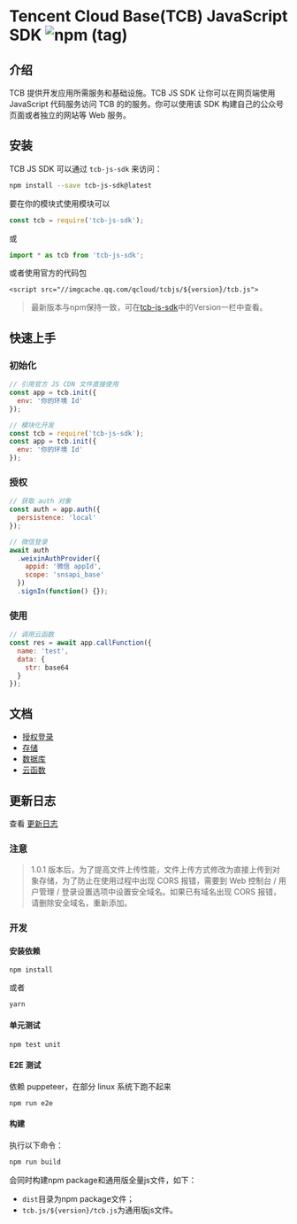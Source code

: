 # Tencent Cloud Base(TCB) JavaScript SDK ![npm (tag)](https://img.shields.io/npm/v/tcb-js-sdk)

## 介绍

TCB 提供开发应用所需服务和基础设施。TCB JS SDK 让你可以在网页端使用 JavaScript 代码服务访问 TCB 的的服务。你可以使用该 SDK 构建自己的公众号页面或者独立的网站等 Web 服务。

## 安装

TCB JS SDK 可以通过 `tcb-js-sdk` 来访问：

```bash
npm install --save tcb-js-sdk@latest
```

要在你的模块式使用模块可以

```js
const tcb = require('tcb-js-sdk');
```

或

```js
import * as tcb from 'tcb-js-sdk';
```

或者使用官方的代码包

```
<script src="//imgcache.qq.com/qcloud/tcbjs/${version}/tcb.js">
```

> 最新版本与npm保持一致，可在[tcb-js-sdk](https://www.npmjs.com/package/tcb-js-sdk)中的Version一栏中查看。

## 快速上手

### 初始化

```javascript
// 引用官方 JS CDN 文件直接使用
const app = tcb.init({
  env: '你的环境 Id'
});
```

```js
// 模块化开发
const tcb = require('tcb-js-sdk');
const app = tcb.init({
  env: '你的环境 Id'
});
```

### 授权

```js
// 获取 auth 对象
const auth = app.auth({
  persistence: 'local'
});

// 微信登录
await auth
  .weixinAuthProvider({
    appid: '微信 appId',
    scope: 'snsapi_base'
  })
  .signIn(function() {});
```

### 使用

```js
// 调用云函数
const res = await app.callFunction({
  name: 'test',
  data: {
    str: base64
  }
});
```

## 文档

- [授权登录](docs/authentication.md)
- [存储](docs/storage.md)
- [数据库](docs/database.md)
- [云函数](docs/functions.md)

## 更新日志

查看 [更新日志](./changelog.md)

### 注意

> 1.0.1 版本后，为了提高文件上传性能，文件上传方式修改为直接上传到对象存储，为了防止在使用过程中出现 CORS 报错，需要到 Web 控制台 / 用户管理 / 登录设置选项中设置安全域名。如果已有域名出现 CORS 报错，请删除安全域名，重新添加。

### 开发

#### 安装依赖

```
npm install
```

或者

```
yarn
```

#### 单元测试

```
npm test unit
```

#### E2E 测试

依赖 puppeteer，在部分 linux 系统下跑不起来

```
npm run e2e
```

#### 构建
执行以下命令：
```bash
npm run build
```
会同时构建npm package和通用版全量js文件，如下：
- `dist`目录为npm package文件；
- `tcb.js/${version}/tcb.js`为通用版js文件。